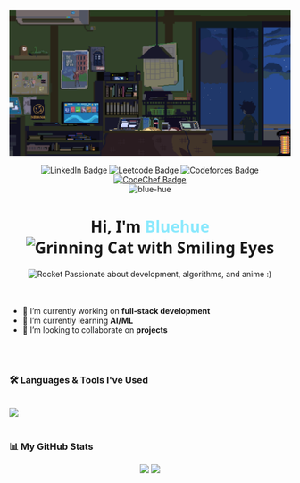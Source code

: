 <p align="center">
  <img src="b15bd596014d9d9310e59b07b85da550.gif" width="600"/>
</p>
<div id="badges" align="center">
  <a href="https://linkedin.com/in/sapghosh30" target="blank">
    <img src="https://img.shields.io/badge/_-LinkedIn-_?style=for-the-badge&logo=linkedin&color=blue" alt="LinkedIn Badge">
  </a>
  <a href="https://www.leetcode.com/bluehue03" target="blank">
    <img src="https://img.shields.io/badge/_-LeetCode-_?style=for-the-badge&logo=leetcode&color=black" alt="Leetcode Badge">
  </a>
  <a href="https://codeforces.com/profile/bluehue" target="blank">
    <img src="https://img.shields.io/badge/_-CodeForces-_?style=for-the-badge&logo=codeforces&color=orange" alt="Codeforces Badge">
  </a>
  <a href="https://www.codechef.com/users/bluehue3011" target="blank">
    <img src="https://img.shields.io/badge/_-CodeChef-_?style=for-the-badge&logo=codechef&color=5B4638" alt="CodeChef Badge">
  </a>
</div>

<div align="center">
  <img src="https://komarev.com/ghpvc/?username=blue-hue&label=Profile%20views&color=0e75b6&style=for-the-badge" alt="blue-hue" />
</div>


<h1 align="center" style="font-family: 'Segoe UI', Tahoma, Geneva, Verdana, sans-serif;">
  Hi, I'm <span style="color:#8be9fd;">Bluehue</span>
  <img src="https://raw.githubusercontent.com/Tarikul-Islam-Anik/Animated-Fluent-Emojis/master/Emojis/Smilies/Grinning%20Cat%20with%20Smiling%20Eyes.png" alt="Grinning Cat with Smiling Eyes" width="45" height="45" />
</h2>

<h4 align="center" style="font-weight: normal;">
  <img src="https://raw.githubusercontent.com/Tarikul-Islam-Anik/Telegram-Animated-Emojis/main/Travel%20and%20Places/Rocket.webp" alt="Rocket" width="20" height="20" /> Passionate about development, algorithms, and anime :)
</h4>



<br/>

- 🔭 I’m currently working on **full-stack development**  
- 🌱 I’m currently learning **AI/ML**  
- 🤝 I’m looking to collaborate on **projects**

<br/>



#

### 🛠️ Languages & Tools I've Used

<p>
  <br/>
  <img src="https://skillicons.dev/icons?i=cpp,python,java,js,dart,html,css,react,nextjs,nodejs,express,mongodb,mysql,postgresql,sqlite,redis,git,figma,flutter,firebase,postman,linux,tailwind,django,photoshop,illustrator,appwrite,blender" />
</p>

#

### 📊 My GitHub Stats

<div align="center">
  <img src="https://github-readme-stats.vercel.app/api?username=blue-hue&show_icons=true&theme=tokyonight" height="180" />
  <img src="https://github-readme-stats.vercel.app/api/top-langs?username=blue-hue&show_icons=true&locale=en&layout=compact&theme=tokyonight" height="180" />
</div>
